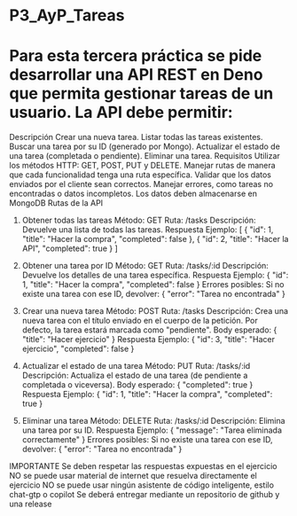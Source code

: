 # P3_AyP_Tareas

# Para esta tercera práctica se pide desarrollar una API REST en Deno que permita gestionar tareas de un usuario. La API debe permitir:

Descripción
Crear una nueva tarea.
Listar todas las tareas existentes.
Buscar una tarea por su ID (generado por Mongo).
Actualizar el estado de una tarea (completada o pendiente).
Eliminar una tarea.
Requisitos
Utilizar los métodos HTTP: GET, POST, PUT y DELETE.
Manejar rutas de manera que cada funcionalidad tenga una ruta específica.
Validar que los datos enviados por el cliente sean correctos.
Manejar errores, como tareas no encontradas o datos incompletos.
Los datos deben almacenarse en MongoDB
Rutas de la API
1. Obtener todas las tareas
Método: GET
Ruta: /tasks
Descripción: Devuelve una lista de todas las tareas.
Respuesta Ejemplo:
[
  { "id": 1, "title": "Hacer la compra", "completed": false },
  { "id": 2, "title": "Hacer la API", "completed": true }
]
 
2. Obtener una tarea por ID
Método: GET
Ruta: /tasks/:id
Descripción: Devuelve los detalles de una tarea específica.
Respuesta Ejemplo:
{ "id": 1, "title": "Hacer la compra", "completed": false }
Errores posibles:
Si no existe una tarea con ese ID, devolver:
{ "error": "Tarea no encontrada" }
3. Crear una nueva tarea
Método: POST
Ruta: /tasks
Descripción: Crea una nueva tarea con el título enviado en el cuerpo de la petición. Por defecto, la tarea estará marcada como "pendiente".
Body esperado:
{ "title": "Hacer ejercicio" }
Respuesta Ejemplo:
{ "id": 3, "title": "Hacer ejercicio", "completed": false }
4. Actualizar el estado de una tarea
Método: PUT
Ruta: /tasks/:id
Descripción: Actualiza el estado de una tarea (de pendiente a completada o viceversa).
Body esperado:
{ "completed": true }
Respuesta Ejemplo:
{ "id": 1, "title": "Hacer la compra", "completed": true }
5. Eliminar una tarea
Método: DELETE
Ruta: /tasks/:id
Descripción: Elimina una tarea por su ID.
Respuesta Ejemplo:
{ "message": "Tarea eliminada correctamente" }
Errores posibles:
Si no existe una tarea con ese ID, devolver:
{ "error": "Tarea no encontrada" }

IMPORTANTE
Se deben respetar las respuestas expuestas en el ejercicio
NO se puede usar material de internet que resuelva directamente el ejercicio
NO se puede usar ningún asistente de código inteligente, estilo chat-gtp o copilot
Se deberá entregar mediante un repositorio de github y una release
